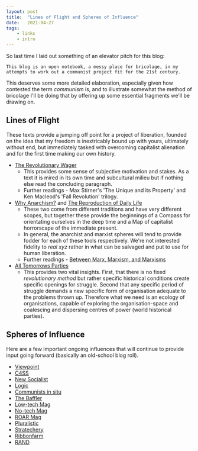 ```yaml
---
layout: post
title:  "Lines of Flight and Spheres of Influence"
date:   2021-04-27 
tags: 
    - links
    - intro
---
```

So last time I laid out something of an elevator pitch for this blog:
```
This blog is an open notebook, a messy place for bricolage, in my attempts to work out a communist project fit for the 21st century.
```
This deserves some more detailed elaboration, especially given how contested the term *communism* is, and to illustrate somewhat the method of bricolage I'll be doing that by offering up some essential fragments we'll be drawing on.

## Lines of Flight
These texts provide a jumping off point for a project of liberation, founded on the idea that my freedom is inextricably bound up with yours, ultimately without end, but immediately tasked with overcoming capitalist alienation and for the first time making our own history. 

- [The Revolutionary Wager ](https://sites.google.com/site/vagabondtheorist/life-as-totality/the-revolutionary-wager)
    - This provides some sense of subjective motivation and stakes. As a text it is mired in its own time and subcultural milieu but if nothing else read the concluding paragraph.
    - Further readings - Max Stirner's 'The Unique and its Property' and Ken Macleod's 'Fall Revolution' trilogy.
- [Why Anarchism?](http://humaniterations.net/2013/12/12/why-anarchism-a-love-letter-to-our-doubters-burnouts-expats-refugees/) and [The Reproduction of Daily Life](https://theanarchistlibrary.org/library/fredy-perlman-the-reproduction-of-daily-life) 
    - These two come from different traditions and have very different scopes, but together these provide the beginnings of a Compass for orientating ourselves in the deep time and a Map of capitalist horrorscape of the immediate present. 
    - In general, the anarchist and marxist spheres will tend to provide fodder for each of these tools respectively. We're not interested fidelity to *real xyz* rather in what can be salvaged and put to use for human liberation.
    - Further readings - [Between Marx, Marxism, and Marxisms](https://viewpointmag.com/2013/10/21/between-marx-marxism-and-marxisms-ways-of-reading-marxs-theory/)
- [All Tomorrows Parties](https://viewpointmag.com/2012/05/23/all-tomorrows-parties-a-reply-to-critics/)
    - This provides two vital insights. First, that there is no fixed *revolutionary method* but rather specific historical conditions create specific openings for struggle. Second that any specific period of struggle demands a new specific form of organisation adequate to the problems thrown up. Therefore what we need is an ecology of organisations, capable of exploring the organisation-space and coalescing and dispersing centres of power (world historical parties).  

## Spheres of Influence
Here are a few important ongoing influences that will continue to provide input going forward (basically an old-school blog roll).

- [Viewpoint](https://viewpointmag.com/)
- [C4SS](http://c4ss.org/)
- [New Socialist](https://newsocialist.org.uk/transmissions/)
- [Logic](https://logicmag.io/)
- [Communists in situ](https://cominsitu.wordpress.com/)
- [The Baffler](https://thebaffler.com/)
- [Low-tech Mag](https://www.lowtechmagazine.com/)
- [No-tech Mag](https://www.notechmagazine.com/)
- [ROAR Mag](https://roarmag.org/)
- [Pluralistic](https://pluralistic.net/)
- [Stratechery](https://stratechery.com/)
- [Ribbonfarm](https://www.ribbonfarm.com/)
- [RAND](https://www.rand.org/)
